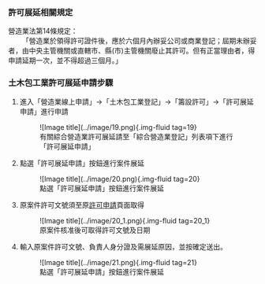 ### 許可展延相關規定

營造業法第14條規定：<br>
&emsp;&emsp;「營造業於領得許可證件後，應於六個月內辦妥公司或商業登記；屆期未辦妥者，由中央主管機關或直轄市、縣(市)主管機關廢止其許可。但有正當理由者，得申請延期一次，並不得超過三個月。」

### 土木包工業許可展延申請步驟

1. 進入「營造業線上申請」→「土木包工業登記」→「籌設許可」→「許可展延申請」進行申請
    <figure markdown="span">
    ![Image title](../image/19.png){.img-fluid tag=19}
    <figcaption>有關綜合營造業許可展延請至「綜合營造業登記」列表項下進行「許可展延申請」</figcaption>
    </figure>

2. 點選「許可展延申請」按鈕進行案件展延
    <figure markdown="span">
    ![Image title](../image/20.png){.img-fluid tag=20}
    <figcaption>點選「許可展延申請」按鈕進行案件展延</figcaption>
    </figure>

3. 原案件許可文號須至原[許可申請](Contractors_Registration.md)頁面取得
    <figure markdown="span">
    ![Image title](../image/20_1.png){.img-fluid tag=20_1}
    <figcaption>原案件核准後可取得許可文號及日期</figcaption>
    </figure>
4. 輸入原案件許可文號、負責人身分證及需展延原因，並按確定送出。
    <figure markdown="span">
    ![Image title](../image/21.png){.img-fluid tag=21}
    <figcaption>點選「許可展延申請」按鈕進行案件展延</figcaption>
    </figure>


    